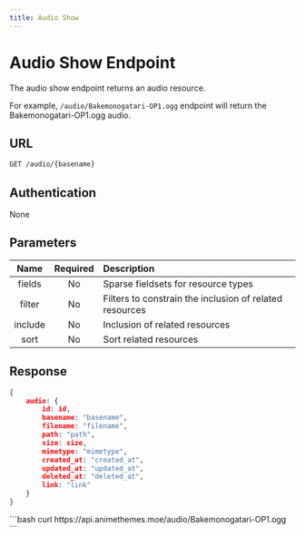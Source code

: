 ```yaml
---
title: Audio Show
---
```


<Block>

# Audio Show Endpoint

The audio show endpoint returns an audio resource.

For example, `/audio/Bakemonogatari-OP1.ogg` endpoint will return the Bakemonogatari-OP1.ogg audio.

## URL

```sh
GET /audio/{basename}
```

## Authentication

None

## Parameters

| Name    | Required | Description                                             |
| :-----: | :------: | :------------------------------------------------------ |
| fields  | No       | Sparse fieldsets for resource types                     |
| filter  | No       | Filters to constrain the inclusion of related resources |
| include | No       | Inclusion of related resources                          |
| sort    | No       | Sort related resources                                  |

## Response

```json
{
    audio: {
        id: id,
        basename: "basename",
        filename: "filename",
        path: "path",
        size: size,
        mimetype: "mimetype",
        created_at: "created_at",
        updated_at: "updated_at",
        deleted_at: "deleted_at",
        link: "link"
    }
}
```

<Example>

<CURL>
```bash
curl https://api.animethemes.moe/audio/Bakemonogatari-OP1.ogg
```
</CURL>

</Example>

</Block>